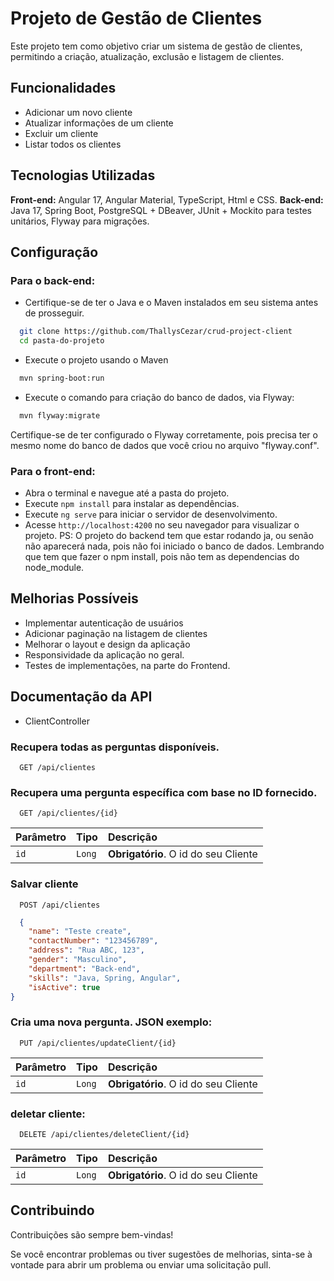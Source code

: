 # Projeto de Gestão de Clientes

Este projeto tem como objetivo criar um sistema de gestão de clientes, permitindo a criação, atualização, exclusão e listagem de clientes.

## Funcionalidades
- Adicionar um novo cliente
- Atualizar informações de um cliente
- Excluir um cliente
- Listar todos os clientes

## Tecnologias Utilizadas

**Front-end:** Angular 17, Angular Material, TypeScript, Html e CSS.
**Back-end:** Java 17, Spring Boot, PostgreSQL + DBeaver, JUnit + Mockito para testes unitários, Flyway para migrações.

## Configuração

### Para o back-end:

- Certifique-se de ter o Java e o Maven instalados em seu sistema antes de prosseguir.

```bash
  git clone https://github.com/ThallysCezar/crud-project-client
  cd pasta-do-projeto
```

- Execute o projeto usando o Maven

```bash
  mvn spring-boot:run
```

- Execute o comando para criação do banco de dados, via Flyway:

```bash
  mvn flyway:migrate
```

Certifique-se de ter configurado o Flyway corretamente, pois precisa ter o mesmo nome do banco de dados que você criou no arquivo "flyway.conf".
 

### Para o front-end:
- Abra o terminal e navegue até a pasta do projeto.
- Execute `npm install` para instalar as dependências.
- Execute `ng serve` para iniciar o servidor de desenvolvimento.
- Acesse `http://localhost:4200` no seu navegador para visualizar o projeto.
PS: O projeto do backend tem que estar rodando ja, ou senão não aparecerá nada, pois não foi iniciado o banco de dados. Lembrando que tem que fazer o npm install, pois não tem as dependencias do node_module.

## Melhorias Possíveis

- Implementar autenticação de usuários
- Adicionar paginação na listagem de clientes
- Melhorar o layout e design da aplicação
- Responsividade da aplicação no geral.
- Testes de implementações, na parte do Frontend.

## Documentação da API
- ClientController

### Recupera todas as perguntas disponíveis.

```http
  GET /api/clientes
```

### Recupera uma pergunta específica com base no ID fornecido.

```http
  GET /api/clientes/{id}
```

| Parâmetro   | Tipo       | Descrição                           |
| :---------- | :--------- | :---------------------------------- |
| `id` | `Long` | **Obrigatório**. O id do seu Cliente |

### Salvar cliente

```http
  POST /api/clientes
```
```JSON
  {
	"name": "Teste create",
	"contactNumber": "123456789",
	"address": "Rua ABC, 123",
	"gender": "Masculino",
	"department": "Back-end",
	"skills": "Java, Spring, Angular",
	"isActive": true
}
```

### Cria uma nova pergunta. JSON exemplo:

```http
  PUT /api/clientes/updateClient/{id}
```
| Parâmetro   | Tipo       | Descrição                           |
| :---------- | :--------- | :---------------------------------- |
| `id` | `Long` | **Obrigatório**. O id do seu Cliente |


### deletar cliente:

```http
  DELETE /api/clientes/deleteClient/{id}
```
| Parâmetro   | Tipo       | Descrição                           |
| :---------- | :--------- | :---------------------------------- |
| `id` | `Long` | **Obrigatório**. O id do seu Cliente |
 


## Contribuindo

Contribuições são sempre bem-vindas!

Se você encontrar problemas ou tiver sugestões de melhorias, sinta-se à vontade para abrir um problema ou enviar uma solicitação pull.